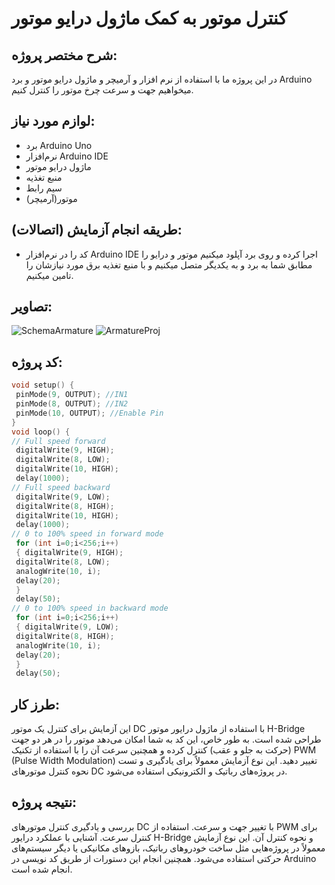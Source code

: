 
# کنترل موتور به کمک ماژول درایو موتور

## شرح مختصر پروژه:
در این پروژه ما با استفاده از نرم افزار و آرمیچر و ماژول درایو موتور و برد Arduino میخواهیم جهت و سرعت چرخ موتور را کنترل کنیم.

## لوازم مورد نیاز:
-  برد Arduino Uno
- نرم‌افزار Arduino IDE
- ماژول درایو موتور
- منبع تغذیه
- سیم رابط
- موتور(آرمیچر)
## طریقه انجام آزمایش (اتصالات):
- کد را در نرم‌افزار Arduino IDE اجرا کرده و روی برد آپلود میکنیم موتور و درایو را مطابق شما به برد و به یکدیگر متصل میکنیم و با منبع تغذیه برق مورد نیازشان را تامین میکنیم.

## تصاویر:
![SchemaArmature](https://github.com/user-attachments/assets/ed5dc82c-ba7d-4288-a574-2fb730fd81dd)
![ArmatureProj](https://github.com/user-attachments/assets/a4da8a87-3fd8-4648-89d3-16b488c98e56)



## کد پروژه:
```cpp
void setup() { 
 pinMode(9, OUTPUT); //IN1 
 pinMode(8, OUTPUT); //IN2 
 pinMode(10, OUTPUT); //Enable Pin 
} 
void loop() { 
// Full speed forward 
 digitalWrite(9, HIGH); 
 digitalWrite(8, LOW); 
 digitalWrite(10, HIGH); 
 delay(1000); 
// Full speed backward 
 digitalWrite(9, LOW); 
 digitalWrite(8, HIGH); 
 digitalWrite(10, HIGH); 
 delay(1000); 
// 0 to 100% speed in forward mode 
 for (int i=0;i<256;i++) 
 { digitalWrite(9, HIGH); 
 digitalWrite(8, LOW); 
 analogWrite(10, i); 
 delay(20);  
 } 
 delay(50); 
// 0 to 100% speed in backward mode 
 for (int i=0;i<256;i++) 
 { digitalWrite(9, LOW); 
 digitalWrite(8, HIGH); 
 analogWrite(10, i); 
 delay(20);  
 } 
 delay(50);
```

## طرز کار:
این آزمایش برای کنترل یک موتور DC با استفاده از ماژول درایور موتور H-Bridge طراحی شده است. به طور خاص، این کد به شما امکان می‌دهد موتور را در هر دو جهت (حرکت به جلو و عقب) کنترل کرده و همچنین سرعت آن را با استفاده از تکنیک PWM (Pulse Width Modulation) تغییر دهید. این نوع آزمایش معمولاً برای یادگیری و تست نحوه کنترل موتورهای DC در پروژه‌های رباتیک و الکترونیکی استفاده می‌شود.
## نتیجه‌ پروژه:
بررسی و یادگیری کنترل موتورهای DC با تغییر جهت و سرعت.
استفاده از PWM برای کنترل سرعت.
آشنایی با عملکرد درایور H-Bridge و نحوه کنترل آن.
این نوع آزمایش معمولاً در پروژه‌هایی مثل ساخت خودروهای رباتیک، بازوهای مکانیکی یا دیگر سیستم‌های حرکتی استفاده می‌شود.
همچنین انجام این دستورات از طریق کد نویسی در Arduino انجام شده است.